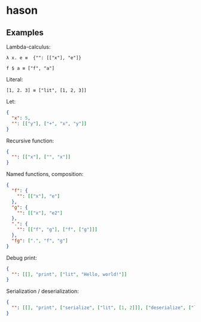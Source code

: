 # hason

## Examples

Lambda-calculus:

```
λ x. e ≡  {"": [["x"], "e"]}

f $ a ≡ ["f", "a"]
```

Literal:

```
[1, 2. 3] ≡ ["lit", [1, 2, 3]]
```

Let:

```json
{
  "x": 5,
  "": [["y"], ["+", "x", "y"]]
}
```

Recursive function:

```json
{
  "": [["x"], ["", "x"]]
}
```

Named functions, composition:

```json
{
  "f": {
    "": [["x"], "e"]
  },
  "g": {
    "": [["x"], "e2"]
  },
  ".": {
    "": [["f", "g"], ["f", ["g"]]]
  },
  "fg": [".", "f", "g"]
}
```

Debug print:

```json
{
  "": [[], "print", ["lit", "Hello, world!"]]
}
```

Serialization / deserialization:

```json
{
  "": [[], "print", ["serialize", ["lit", [1, 2]]], ["deserialize", ["lit","[1, 2]"]]]
}
```
